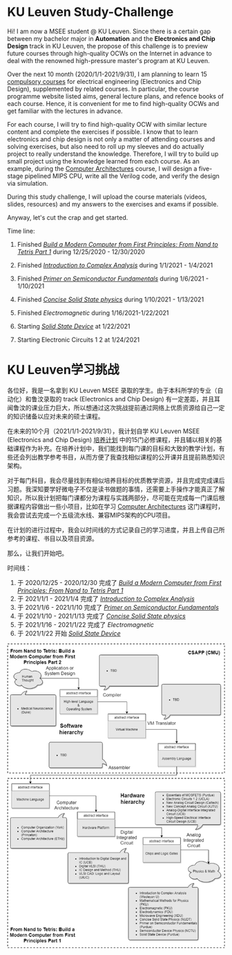 # KU Leuven Study-Challenge

Hi! I am now a MSEE student @ KU Leuven. Since there is a certain gap between my bachelor major in **Automation** and the **Electronics and Chip Design** track in KU Leuven, the propose of this challenge is to preview future courses through high-quality OCWs on the Internet in advance to deal with the renowned high-pressure master's program at KU Leuven.

Over the next 10 month (2020/1/1-2021/9/31), I am planning to learn 15 [compulsory courses](https://onderwijsaanbod.kuleuven.be/2020/opleidingen/e/SC_55032326.htm) for electrical engineering (Electronics and Chip Design), supplemented by related courses. In particular, the course programme website listed aims, general lecture plans, and refence books of each course. Hence, it is convenient for me to find high-quality OCWs and get familiar with the lectures in advance.

For each course, I will try to find high-quality OCW with similar lecture content and complete the exercises if possible. I know that to learn electronics and chip design is not only a matter of attending courses and solving exercises, but also need to roll up my sleeves and do actually project to really understand the knowledge. Therefore, I will try to build up small project using the knowledge learned from each course. As an example, during the [Computer Architectures](https://onderwijsaanbod.kuleuven.be/2020/syllabi/e/H05D3AE.htm#activetab=doelstellingen_idp127936) course, I will design a five-stage pipelined MIPS CPU, write all the Verilog code, and verify the design via simulation. 

During this study challenge, I will upload the course materials (videos, slides, resources) and my answers to the exercises and exams if possible. 

Anyway, let's cut the crap and get started.



Time line: 

1. Finished *[Build a Modern Computer from First Principles: From Nand to Tetris Part 1](https://github.com/Fanchen-Kong/Study-Challenge/tree/main/(Supplement)%20Build%20a%20Modern%20Computer%20from%20First%20Principles)* during 12/25/2020 - 12/30/2020

2. Finished *[Introduction to Complex Analysis](https://github.com/Fanchen-Kong/Study-Challenge/tree/main/(Supplement)%20Mathematical%20Methods%20for%20Physics)* during 1/1/2021 - 1/4/2021

3. Finished *[Primer on Semiconductor Fundamentals](https://github.com/Fanchen-Kong/Study-Challenge/tree/main/(Supplement)%20Semiconductor%20Physics)* during 1/6/2021 - 1/10/2021

4. Finished [*Concise Solid State physics*](https://github.com/Fanchen-Kong/Study-Challenge/tree/main/(Supplement)%20Semiconductor%20Physics) during 1/10/2021 - 1/13/2021

5. Finished *Electromagnetic* during 1/16/2021-1/22/2021

6. Starting [*Solid State Device*](https://github.com/Fanchen-Kong/Study-Challenge/tree/main/(Supplement)%20Semiconductor%20Physics) at 1/22/2021

7. Starting Electronic Circuits 1 2 at 1/24/2021

   


# KU Leuven学习挑战

各位好，我是一名拿到 KU Leuven MSEE 录取的学生。由于本科所学的专业（自动化）和鲁汶录取的 track (Electronics and Chip Design) 有一定差距，并且耳闻鲁汶的课业压力巨大，所以想通过这次挑战提前通过网络上优质资源给自己一定的知识储备以应对未来的硕士课程。

在未来的10个月（2021/1/1-2021/9/31），我计划自学 KU Leuven MSEE (Electronics and Chip Design) [培养计划](https://onderwijsaanbod.kuleuven.be/2020/opleidingen/e/SC_55032326.htm) 中的15门必修课程，并且辅以相关的基础课程作为补充。在培养计划中，我们能找到每门课的目标和大致的教学计划，有些还会列出教学参考书目，从而方便了我查找相似课程的公开课并且提前熟悉知识架构。

对于每门科目，我会尽量找到有相似培养目标的优质教学资源，并且完成完成课后习题。我深知要学好微电子不仅是读书做题的事情，还需要上手操作才能真正了解知识，所以我计划把每门课都分为课程与实践两部分，尽可能在完成每一门课后根据课程内容做出一些小项目，比如在学习 [Computer Architectures](https://onderwijsaanbod.kuleuven.be/2020/syllabi/e/H05D3AE.htm#activetab=doelstellingen_idp127936) 这门课程时，我会尝试去完成一个五级流水线、兼容MIPS架构的CPU项目。

在计划的进行过程中，我会以时间线的方式记录自己的学习进度，并且上传自己所参考的课程、书目以及项目资源。

那么，让我们开始吧。



时间线：

1. 于 2020/12/25 - 2020/12/30 完成了 *[Build a Modern Computer from First Principles: From Nand to Tetris Part 1](https://github.com/Fanchen-Kong/Study-Challenge/tree/main/(Supplement)%20Build%20a%20Modern%20Computer%20from%20First%20Principles)*
2. 于 2021/1/1 - 2021/1/4 完成了 *[Introduction to Complex Analysis](https://github.com/Fanchen-Kong/Study-Challenge/tree/main/(Supplement)%20Mathematical%20Methods%20for%20Physics)*
3. 于 2021/1/6 - 2021/1/10 完成了 *[Primer on Semiconductor Fundamentals](https://github.com/Fanchen-Kong/Study-Challenge/tree/main/(Supplement)%20Semiconductor%20Physics)* 
4. 于 2021/1/10 -  2021/1/13 完成了 [*Concise Solid State physics*](https://github.com/Fanchen-Kong/Study-Challenge/tree/main/(Supplement)%20Semiconductor%20Physics)
5. 于 2021/1/16 - 2021/1/22 完成了 *Electromagnetic*
6. 于 2021/1/22 开始 [*Solid State Device*](https://github.com/Fanchen-Kong/Study-Challenge/tree/main/(Supplement)%20Semiconductor%20Physics) 

![Programe Overview](https://github.com/Fanchen-Kong/Study-Challenge/blob/main/programe%20overview.png?raw=true)


